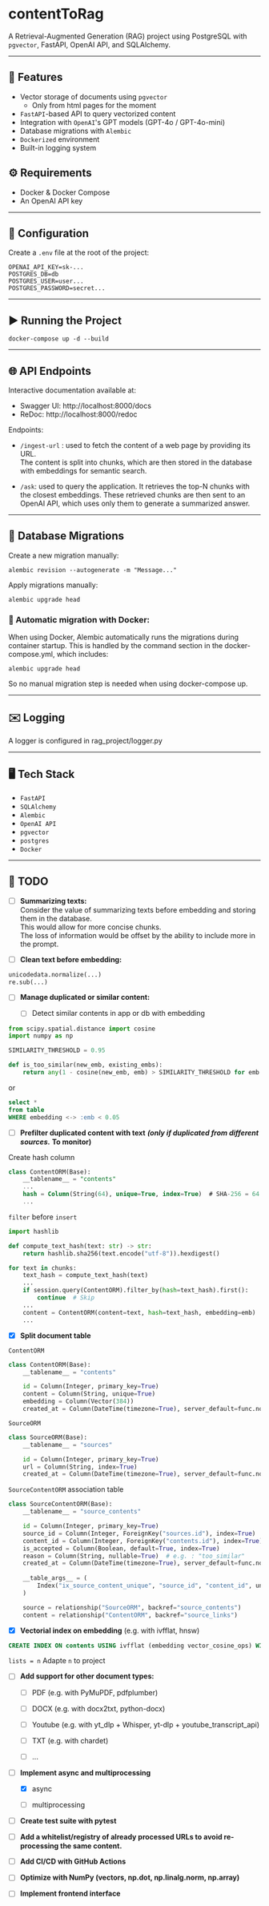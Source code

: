 # contentToRag

A Retrieval-Augmented Generation (RAG) project using PostgreSQL with `pgvector`, FastAPI, OpenAI API, and SQLAlchemy.

---

## 🚀 Features

- Vector storage of documents using `pgvector`
  - Only from html pages for the moment
- `FastAPI`-based API to query vectorized content
- Integration with `OpenAI`'s GPT models (GPT-4o / GPT-4o-mini)
- Database migrations with `Alembic`
- `Dockerized` environment
- Built-in logging system

## ⚙️ Requirements

- Docker & Docker Compose
- An OpenAI API key

---

## 🔧 Configuration

Create a `.env` file at the root of the project:

```env
OPENAI_API_KEY=sk-...
POSTGRES_DB=db
POSTGRES_USER=user...
POSTGRES_PASSWORD=secret...
```

---

## ▶️ Running the Project

```
docker-compose up -d --build
```

---

## 🌐 API Endpoints
Interactive documentation available at:
- Swagger UI: http://localhost:8000/docs
- ReDoc: http://localhost:8000/redoc

Endpoints:
- ```/ingest-url``` : used to fetch the content of a web page by providing its URL.  
The content is split into chunks, which are then stored in the database with embeddings for semantic search.


- ```/ask```: used to query the application. It retrieves the top-N chunks with the closest embeddings.
These retrieved chunks are then sent to an OpenAI API, which uses only them to generate a summarized answer.

---

## 📂 Database Migrations
Create a new migration manually:
```
alembic revision --autogenerate -m "Message..."
```
Apply migrations manually:
```
alembic upgrade head
```
### 🔄 Automatic migration with Docker:
When using Docker, Alembic automatically runs the migrations during container startup.
This is handled by the command section in the docker-compose.yml, which includes:
```
alembic upgrade head
```
So no manual migration step is needed when using docker-compose up.

---

## ✉️ Logging
A logger is configured in rag_project/logger.py

---

## 🖥️ Tech Stack
- `FastAPI`
- `SQLAlchemy`
- `Alembic`
- `OpenAI API`
- `pgvector`
- `postgres`
- `Docker`

---

## 🎯️ TODO

- [ ] **Summarizing texts:**  
Consider the value of summarizing texts before embedding and storing them in the database.  
This would allow for more concise chunks.  
The loss of information would be offset by the ability to include more in the prompt.


- [ ] **Clean text before embedding:**
```python
unicodedata.normalize(...)
re.sub(...)
```

- [ ] **Manage duplicated or similar content:**

  - [ ] Detect similar contents in app or db with embedding
```python
from scipy.spatial.distance import cosine
import numpy as np

SIMILARITY_THRESHOLD = 0.95

def is_too_similar(new_emb, existing_embs):
    return any(1 - cosine(new_emb, emb) > SIMILARITY_THRESHOLD for emb in existing_embs)
```
or
```sql
select *
from table
WHERE embedding <-> :emb < 0.05
```


 - [ ] **Prefilter duplicated content with text** ***(only if duplicated from different sources.*** **To monitor)**  

Create hash column
```sql
class ContentORM(Base):
    __tablename__ = "contents"
    ...
    hash = Column(String(64), unique=True, index=True)  # SHA-256 = 64 hex
    ...
```
```filter``` before ```insert```
```python
import hashlib

def compute_text_hash(text: str) -> str:
    return hashlib.sha256(text.encode("utf-8")).hexdigest()
```
```python
for text in chunks:
    text_hash = compute_text_hash(text)
    ...
    if session.query(ContentORM).filter_by(hash=text_hash).first():
        continue  # Skip
    ...
    content = ContentORM(content=text, hash=text_hash, embedding=emb)
    ...
```

- [X] **Split document table** 

```ContentORM```
```python
class ContentORM(Base):
    __tablename__ = "contents"

    id = Column(Integer, primary_key=True)
    content = Column(String, unique=True)
    embedding = Column(Vector(384))
    created_at = Column(DateTime(timezone=True), server_default=func.now())
```

```SourceORM```
```python
class SourceORM(Base):
    __tablename__ = "sources"

    id = Column(Integer, primary_key=True)
    url = Column(String, index=True)
    created_at = Column(DateTime(timezone=True), server_default=func.now())
```

```SourceContentORM``` association table
```python
class SourceContentORM(Base):
    __tablename__ = "source_contents"

    id = Column(Integer, primary_key=True)
    source_id = Column(Integer, ForeignKey("sources.id"), index=True)
    content_id = Column(Integer, ForeignKey("contents.id"), index=True)
    is_accepted = Column(Boolean, default=True, index=True)
    reason = Column(String, nullable=True)  # e.g. : "too_similar"
    created_at = Column(DateTime(timezone=True), server_default=func.now())
    
    __table_args__ = (
        Index("ix_source_content_unique", "source_id", "content_id", unique=True),
    )

    source = relationship("SourceORM", backref="source_contents")
    content = relationship("ContentORM", backref="source_links")
```

- [x] **Vectorial index on embedding** (e.g. with ivfflat, hnsw)

```sql
CREATE INDEX ON contents USING ivfflat (embedding vector_cosine_ops) WITH (lists = 100);
```
```lists = n``` Adapte ```n``` to project
- [ ] **Add support for other document types:**
  - [ ] PDF (e.g. with PyMuPDF, pdfplumber)
  - [ ] DOCX (e.g. with docx2txt, python-docx)
  - [ ] Youtube (e.g. with yt_dlp + Whisper, yt-dlp + youtube_transcript_api)
  - [ ] TXT (e.g. with chardet)
  - [ ] ...


- [ ] **Implement async and multiprocessing**
  - [x] async
  - [ ] multiprocessing


- [ ] **Create test suite with pytest**


- [ ] **Add a whitelist/registry of already processed URLs to avoid re-processing the same content.**


- [ ] **Add CI/CD with GitHub Actions**


- [ ] **Optimize with NumPy (vectors, np.dot, np.linalg.norm, np.array)**


- [ ] **Implement frontend interface**